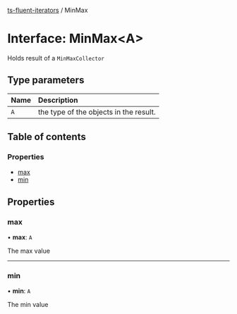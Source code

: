 [ts-fluent-iterators](../README.md) / MinMax

# Interface: MinMax\<A\>

Holds result of a `MinMaxCollector`

## Type parameters

| Name | Description |
| :------ | :------ |
| `A` | the type of the objects in the result. |

## Table of contents

### Properties

- [max](MinMax.md#max)
- [min](MinMax.md#min)

## Properties

### max

• **max**: `A`

The max value

___

### min

• **min**: `A`

The min value
